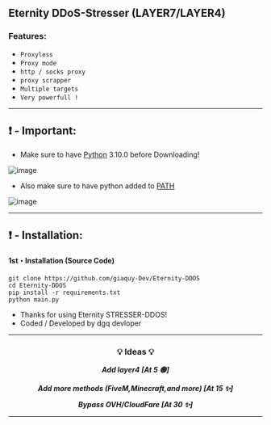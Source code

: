 ## Eternity DDoS-Stresser (LAYER7/LAYER4)

### Features:

- `Proxyless`
- `Proxy mode`
- `http / socks proxy`
- `proxy scrapper`
- `Multiple targets`
- `Very powerfull !`

-----

## ❗  - Important:
- Make sure to have [Python](https://www.python.org/downloads/) 3.10.0 before Downloading! 

![image](https://user-images.githubusercontent.com/94531396/144041711-9ae57771-8073-4be2-b711-83f04a0c90cc.png)

- Also make sure to have python added to [PATH](https://datatofish.com/add-python-to-windows-path/)

![image](https://user-images.githubusercontent.com/94531396/144043762-62686438-ddf5-40fb-a0a2-d2834daaa660.png)

-----

## ❗  - Installation:
#### 1st・Installation (Source Code)
```
git clone https://github.com/giaquy-Dev/Eternity-DDOS
cd Eternity-DDOS
pip install -r requirements.txt
python main.py
```

- Thanks for using Eternity STRESSER-DDOS!
- Coded / Developed by dgq devloper





-----

### <p align="center">💡 Ideas 💡</p>

<p align="center"><strong><i>Add layer4 [At 5 🟢]</i></strong</p>

<p align="center"><strong><i>Add more methods (FiveM,Minecraft,and more) [At 15 ✨]</i></strong</p>
  
<p align="center"><strong><i>Bypass OVH/CloudFare [At 30 ✨]</i></strong</p>
  
 
-----

  
